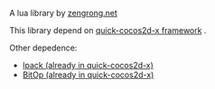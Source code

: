A lua library by [zengrong.net][2]

This library depend on [quick-cocos2d-x framework][1] .

Other depedence:

* [lpack (already in quick-cocos2d-x)][3]
* [BitOp (already in quick-cocos2d-x)][4]

[1]: https://github.com/dualface/quick-cocos2d-x/tree/develop/framework
[2]: http://zengrong.net
[3]: http://underpop.free.fr/l/lua/lpack/
[4]: http://bitop.luajit.org/index.html
